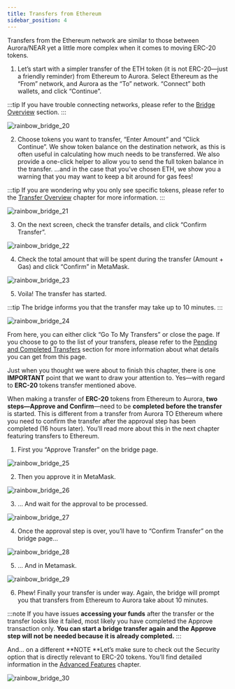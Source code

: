 ```yaml
---
title: Transfers from Ethereum
sidebar_position: 4
---
```


Transfers from the Ethereum network are similar to those between Aurora/NEAR yet a little more complex when it comes to moving ERC-20 tokens.

1. Let’s start with a simpler transfer of the ETH token (it is not ERC-20—just a friendly reminder) from Ethereum to Aurora. Select Ethereum as the “From” network, and Aurora as the “To” network. “Connect” both wallets, and click “Continue”.

:::tip
If you have trouble connecting networks, please refer to the [Bridge Overview](bridge-overview) section.
:::

![rainbow_bridge_20](/img/rainbow_bridge_20.png)

2. Choose tokens you want to transfer, “Enter Amount” and “Click Continue”.
We show token balance on the destination network, as this is often useful in calculating how much needs to be transferred.
We also provide a one-click helper to allow you to send the full token balance in the transfer.
...and in the case that you’ve chosen ETH, we show you a warning that you may want to keep a bit around for gas fees!

:::tip
If you are wondering why you only see specific tokens, please refer to the [Transfer Overview](transfer-overview) chapter for more information.
:::

![rainbow_bridge_21](/img/rainbow_bridge_21.png)

3. On the next screen, check the transfer details, and click “Confirm Transfer”.

![rainbow_bridge_22](/img/rainbow_bridge_22.png)

4. Check the total amount that will be spent during the transfer (Amount + Gas) and click “Confirm” in MetaMask.

![rainbow_bridge_23](/img/rainbow_bridge_23.png)

5. Voila! The transfer has started.

:::tip
The bridge informs you that the transfer may take up to 10 minutes.
:::

![rainbow_bridge_24](/img/rainbow_bridge_24.png)

From here, you can either click “Go To My Transfers” or close the page.
If you choose to go to the list of your transfers, please refer to the [Pending and Completed Transfers](pending-and-completed-transfers) section for more information about what details you can get from this page.

Just when you thought we were about to finish this chapter, there is one **IMPORTANT** point that we want to draw your attention to. Yes—with regard to **ERC-20** tokens transfer mentioned above.

​When making a transfer of **ERC-20** tokens from Ethereum to Aurora, **two steps—Approve and Confirm**—need to be **completed before the transfer** is started.
This is different from a transfer from Aurora TO Ethereum where you need to confirm the transfer after the approval step has been completed (16 hours later). You’ll read more about this in the next chapter featuring transfers to Ethereum.

1. First you “Approve Transfer” on the bridge page.

![rainbow_bridge_25](/img/rainbow_bridge_25.png)

2. Then you approve it in MetaMask.

![rainbow_bridge_26](/img/rainbow_bridge_26.png)

3. … And wait for the approval to be processed.

![rainbow_bridge_27](/img/rainbow_bridge_27.png)

4. Once the approval step is over, you’ll have to “Confirm Transfer” on the bridge page…

![rainbow_bridge_28](/img/rainbow_bridge_28.png)

5. … And in Metamask.

![rainbow_bridge_29](/img/rainbow_bridge_29.png)

6. Phew! Finally your transfer is under way. Again, the bridge will prompt you that transfers from Ethereum to Aurora take about 10 minutes.

:::note
If you have issues **accessing your funds** after the transfer or the transfer looks like it failed, most likely you have completed the Approve transaction only.
**You can start a bridge transfer again and the Approve step will not be needed because it is already completed.**
:::

And… on a different **NOTE **Let’s make sure to check out the Security option that is directly relevant to ERC-20 tokens. You’ll find detailed information in the [Advanced Features](advanced-features) chapter.

![rainbow_bridge_30](/img/rainbow_bridge_30.png)
